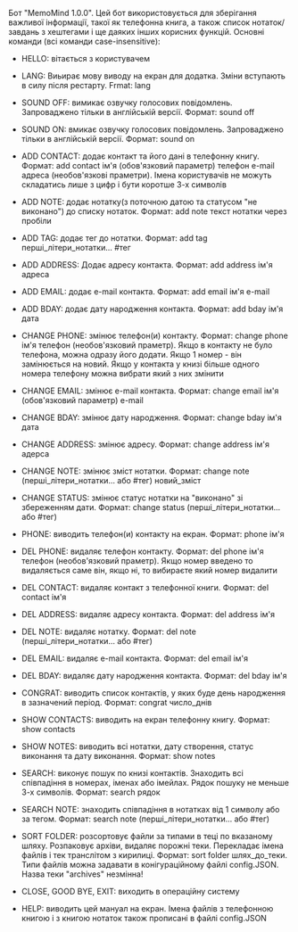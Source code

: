 Бот "MemoMind 1.0.0".
Цей бот використовується для зберігання важливої інформації, такої як телефонна книга, а також список нотаток/завдань з хештегами і ще даяких інших корисних функцій. Основні команди (всі команди сase-insensitive):

- HELLO: вітається з користувачем
- LANG: Виьирає мову виводу на екран для додатка. Зміни вступають в силу після рестарту. Frmat: lang  
- SOUND OFF: вимикає озвучку голосових повідомлень. Запроваджено тільки в англійській версії. Формат: sound off
- SOUND ON: вмикає озвучку голосових повідомлень. Запроваджено тільки в англійській версії. Формат: sound on
- ADD CONTACT: додає контакт та його дані в телефонну книгу. Формат: add contact ім'я (обов'язковий параметр) телефон e-mail адреса (необов'язкові праметри). Імена користувачів не можуть складатись лише з цифр і бути коротше 3-х символів
- ADD NOTE: додає нотатку(з поточною датою та статусом "не виконано") до списку нотаток. Формат: add note текст нотатки через пробіли
- ADD TAG: додає тег до нотатки. Формат: add tag перші_літери_нотатки... #тег
- ADD ADDRESS: Додає адресу контакта. Формат: add address ім'я адреса
- ADD EMAIL: додає e-mail контакта. Формат: add email ім'я e-mail
- ADD BDAY: додає дату народження контакта. Формат: add bday ім'я дата

- CHANGE PHONE: змінює телефон(и) контакту. Формат: change phone ім'я телефон (необов'язковий праметр). Якщо в контакту не було телефона, можна одразу його додати. Якщо 1 номер - він замінюється на новий. Якщо у контакта у книзі більше одного номера телефону можна вибрати який з них змінити
- CHANGE EMAIL: змінює e-mail контакта. Формат: change email ім'я (обов'язковий параметр) e-mail
- CHANGE BDAY: змінює дату народження. Формат: change bday ім'я дата
- CHANGE ADDRESS: змінює адресу. Формат: change address ім'я адерса
- CHANGE NOTE: змінює зміст нотатки. Формат: change note (перші_літери_нотатки... або #тег) новий_зміст
- CHANGE STATUS: змінює статус нотатки на "виконано" зі збереженням дати. Формат: change status (перші_літери_нотатки... або #тег)

- PHONE: виводить телефон(и) контакту на екран. Формат: phone ім'я
- DEL PHONE: видаляє телефон контакту. Формат: del phone ім'я телефон (необов'язковий праметр). Якщо номер введено то видаляється саме він, якщо ні, то вибираєте який номер видалити
- DEL CONTACT: видаляє контакт з телефонної книги. Формат: del contact ім'я
- DEL ADDRESS: видаляє адресу контакта. Формат: del address ім'я
- DEL NOTE: видаляє нотатку. Формат: del note (перші_літери_нотатки... або #тег)
- DEL EMAIL: видаляє e-mail контакта. Формат: del email ім'я
- DEL BDAY: видаляє дату народження контакта. Формат: del bday ім'я

- CONGRAT: виводить список контактів, у яких буде день народження в зазначений період. Формат: congrat число_днів
- SHOW CONTACTS: виводить на екран телефонну книгу. Формат: show contacts
- SHOW NOTES: виводить всі нотатки, дату створення, статус виконання та дату виконання. Формат: show notes
- SEARCH: виконує пошук по книзі контактів. Знаходить всі співпадіння в номерах, іменах або імейлах. Рядок пошуку не меньше 3-х символів. Формат: search рядок
- SEARCH NOTE: знаходить співпадіння в нотатках від 1 символу або за тегом. Формат: search note (перші_літери_нотатки... або #тег)
- SORT FOLDER: розсортовує файли за типами в теці по вказаному шляху. Розпаковує архіви, видаляє порожні теки. Перекладає імена файлів і тек транслітом з кирилиці. Формат: sort folder шлях_до_теки. Типи файлів можна задавати в конігураційному файлі config.JSON. Назва теки "archives" незмінна!
- CLOSE, GOOD BYE, EXIT: виходить в операційну систему
- HELP: виводить цей мануал на екран. Імена файлів з телефонною книгою і з книгою нотаток також прописані в файлі config.JSON